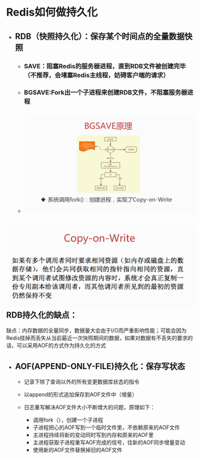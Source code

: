 # Redis如何做持久化

* ## RDB（快照持久化）：保存某个时间点的全量数据快照

  * ### SAVE：阻塞Redis的服务器进程，直到RDB文件被创建完毕（不推荐，会堵塞Redis主线程，妨碍客户端的请求）
  * ### BGSAVE:Fork出一个子进程来创建RDB文件，不阻塞服务器进程
  * ### ![](/redis/2.png)

## ![](/redis/3.png)RDB持久化的缺点：

缺点：内存数据的全量同步，数据量大会由于I/O而严重影响性能；可能会因为Redis挂掉而丢失从当前最近一次快照期间的数据，如果对数据有不丢失的要求的话，可以采用AOF的方式作为持久化的方式

- ## AOF(APPEND-ONLY-FILE)持久化：保存写状态

  - 记录下除了查询以外的所有变更数据库状态的指令

  - 以append的形式追加保存到AOF文件中（增量）

  - 日志重写解决AOF文件大小不断增大的问题，原理如下：

    - 调用fork（），创建一个子进程
    - 子进程把心的AOF写到一个临时文件里，不依赖原来的AOF文件
    - 主进程持续将新的变动同时写到内存和原来的AOF里
    - 主进程获取子进程重写AOF完成的信号，往新的AOF同步增量变动
    - 使用新的AOF文件替换掉旧的AOF文件

    

